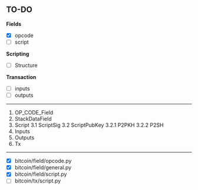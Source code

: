 ## TO-DO

**Fields**
- [x] opcode
- [ ] script

**Scripting**
- [ ] Structure

**Transaction**
- [ ] inputs
- [ ] outputs

---

1. OP_CODE_Field
2. StackDataField
3. Script
  3.1 ScriptSig
  3.2 ScriptPubKey
    3.2.1 P2PKH
    3.2.2 P2SH
4. Inputs
4. Outputs
5. Tx

---

- [x] bitcoin/field/opcode.py
- [x] bitcoin/field/general.py
- [x] bitcoin/field/script.py
- [ ] bitcoin/tx/script.py
